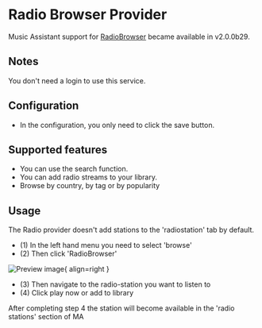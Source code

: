 # Radio Browser Provider

Music Assistant support for [RadioBrowser](https://www.radio-browser.info/) became available in v2.0.0b29.

## Notes

You don't need a login to use this service.

## Configuration

- In the configuration, you only need to click the save button. 

## Supported features

- You can use the search function.
- You can add radio streams to your library.
- Browse by country, by tag or by popularity

## Usage

The Radio provider doesn't add stations to the 'radiostation' tab by default.

- (1) In the left hand menu you need to select 'browse'
- (2) Then click 'RadioBrowser'

![Preview image](assets/screenshots/IMG_1181.jpeg){ align=right }

- (3) Then navigate to the radio-station you want to listen to
- (4) Click play now or add to library 

After completing step 4 the station will become available in the 'radio stations' section of MA

